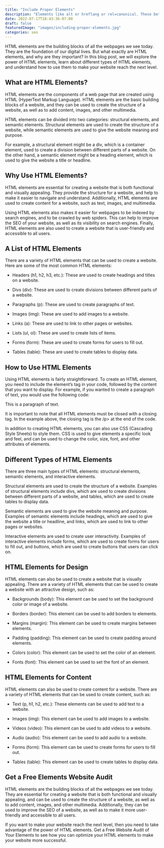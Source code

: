 ```yaml
---
title: "Include Proper Elements"
description: "Elements like alt or hreflang or rel=canonical. These better describe the web page."
date: 2022-07-17T18:43:36-07:00
draft: false
featuredImage: "images/including-proper-elements.jpg"
categories: seo
---
```


HTML elements are the building blocks of all the webpages we see today. They are the foundation of our digital lives. But what exactly are HTML elements, and why are they important? In this blog post, we will explore the power of HTML elements, learn about different types of HTML elements, and understand how to use them to make your website reach the next level.

## What are HTML Elements?
HTML elements are the components of a web page that are created using HTML (HyperText Markup Language). HTML elements are the basic building blocks of a website, and they can be used to create the structure of a website, as well as to add content, images, and other multimedia.

HTML elements can be divided into two categories: structural elements, and semantic elements. Structural elements are used to create the structure of a website, while semantic elements are used to give the website meaning and purpose.

For example, a structural element might be a div, which is a container element, used to create a division between different parts of a website. On the other hand, a semantic element might be a heading element, which is used to give the website a title or headline.

## Why Use HTML Elements?
HTML elements are essential for creating a website that is both functional and visually appealing. They provide the structure for a website, and help to make it easier to navigate and understand. Additionally, HTML elements are used to create content for a website, such as text, images, and multimedia.

Using HTML elements also makes it easier for webpages to be indexed by search engines, and to be crawled by web spiders. This can help to improve the SEO of your website, as well as its visibility on search engines. Finally, HTML elements are also used to create a website that is user-friendly and accessible to all users.

## A List of HTML Elements
There are a variety of HTML elements that can be used to create a website. Here are some of the most common HTML elements:

- Headers (h1, h2, h3, etc.): These are used to create headings and titles on a website.

- Divs (div): These are used to create divisions between different parts of a website.

- Paragraphs (p): These are used to create paragraphs of text.

- Images (img): These are used to add images to a website.

- Links (a): These are used to link to other pages or websites.

- Lists (ul, ol): These are used to create lists of items.

- Forms (form): These are used to create forms for users to fill out.

- Tables (table): These are used to create tables to display data.

## How to Use HTML Elements
Using HTML elements is fairly straightforward. To create an HTML element, you need to include the element’s tag in your code, followed by the content that you want to display. For example, if you wanted to create a paragraph of text, you would use the following code:

<p>This is a paragraph of text.</p>

It is important to note that all HTML elements must be closed with a closing tag. In the example above, the closing tag is the /p> at the end of the code.

In addition to creating HTML elements, you can also use CSS (Cascading Style Sheets) to style them. CSS is used to give elements a specific look and feel, and can be used to change the color, size, font, and other attributes of elements.

## Different Types of HTML Elements
There are three main types of HTML elements: structural elements, semantic elements, and interactive elements.

Structural elements are used to create the structure of a website. Examples of structural elements include divs, which are used to create divisions between different parts of a website, and tables, which are used to create tables to display data.

Semantic elements are used to give the website meaning and purpose. Examples of semantic elements include headings, which are used to give the website a title or headline, and links, which are used to link to other pages or websites.

Interactive elements are used to create user interactivity. Examples of interactive elements include forms, which are used to create forms for users to fill out, and buttons, which are used to create buttons that users can click on.

## HTML Elements for Design
HTML elements can also be used to create a website that is visually appealing. There are a variety of HTML elements that can be used to create a website with an attractive design, such as:

- Backgrounds (body): This element can be used to set the background color or image of a website.

- Borders (border): This element can be used to add borders to elements.

- Margins (margin): This element can be used to create margins between elements.

- Padding (padding): This element can be used to create padding around elements.

- Colors (color): This element can be used to set the color of an element.

- Fonts (font): This element can be used to set the font of an element.

## HTML Elements for Content
HTML elements can also be used to create content for a website. There are a variety of HTML elements that can be used to create content, such as:

- Text (p, h1, h2, etc.): These elements can be used to add text to a website.

- Images (img): This element can be used to add images to a website.

- Videos (video): This element can be used to add videos to a website.

- Audio (audio): This element can be used to add audio to a website.

- Forms (form): This element can be used to create forms for users to fill out.

- Tables (table): This element can be used to create tables to display data.

## Get a Free Elements Website Audit
HTML elements are the building blocks of all the webpages we see today. They are essential for creating a website that is both functional and visually appealing, and can be used to create the structure of a website, as well as to add content, images, and other multimedia. Additionally, they can be used to improve the SEO of a website, as well as to make it more user-friendly and accessible to all users.

If you want to make your website reach the next level, then you need to take advantage of the power of HTML elements. Get a Free Website Audit of Your Elements to see how you can optimize your HTML elements to make your website more successful.